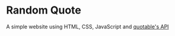 # Random Quote

A simple website using HTML, CSS, JavaScript and [quotable's API](https://github.com/lukePeavey/quotable)